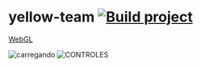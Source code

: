 
# yellow-team [![Build project](https://github.com/OktaGameJam-2021-1S/yellow-team/actions/workflows/unity-build.yml/badge.svg)](https://github.com/OktaGameJam-2021-1S/yellow-team/actions/workflows/unity-build.yml)

[WebGL](https://oktagamejam-2021-1s.github.io/yellow-team/WebGL/)

![carregando](https://user-images.githubusercontent.com/4053124/120942545-14556400-c700-11eb-9ab4-931f41ba4e69.png)
![CONTROLES](https://user-images.githubusercontent.com/4053124/120942536-f8ea5900-c6ff-11eb-8aab-f3f29e280ed0.png)
